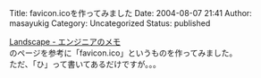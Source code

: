 Title: favicon.icoを作ってみました
Date: 2004-08-07 21:41
Author: masayukig
Category: Uncategorized
Status: published

[Landscape -
エンジニアのメモ](http://sonic64.hp.infoseek.co.jp/2004-04-11.html)  
のページを参考に「favicon.ico」というものを作ってみました。  
ただ、「ひ」って書いてあるだけですが。。。
